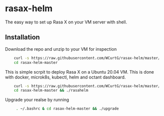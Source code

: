 # rasax-helm

The easy way to set up Rasa X on your VM server with shell.

## Installation

Download the repo and unzip to your VM for inspection

```bash
    curl -s https://raw.githubusercontent.com/WCurtG/rasax-helm/master/download | sudo bash
    cd rasax-helm-master
```

This is simple scrpit to deploy Rasa X on a Ubuntu 20.04 VM. This is done with docker, microk8s, kubectl, helm and octant dashboard.

```bash
    curl -s https://raw.githubusercontent.com/WCurtG/rasax-helm/master/download | sudo bash
    cd rasax-helm-master && ./rasahelm
```

Upgrade your realse by running

```bash
     . ~/.bashrc & cd rasax-helm-master && ./upgrade
```
